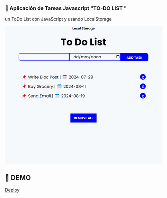### 📝 Aplicación de Tareas Javascript "TO-DO LIST "

un ToDo List con JavaScript y usando LocalStorage

![image](./Todolist.png)

## 🚀 DEMO

[Deploy]()
